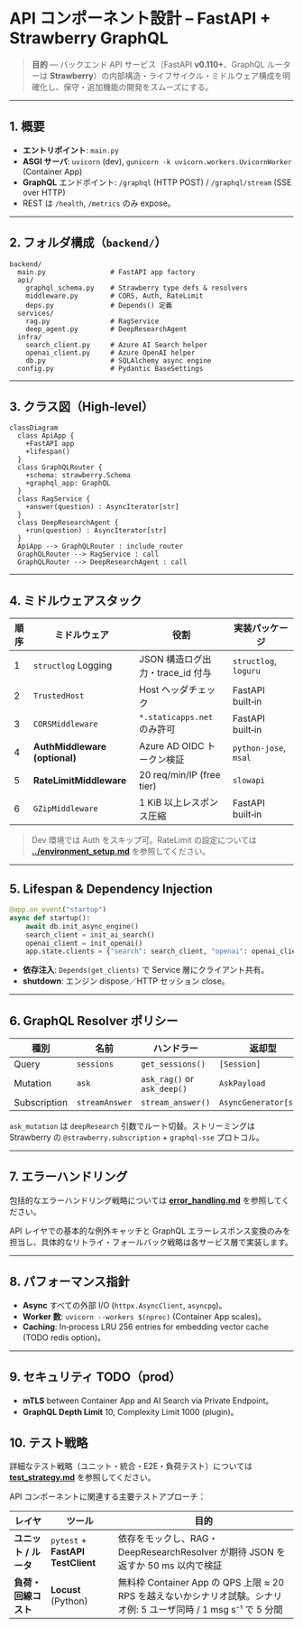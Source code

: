 # API コンポーネント設計 – FastAPI + Strawberry GraphQL

> **目的** — バックエンド API サービス（FastAPI **v0.110+**、GraphQL ルーターは **Strawberry**）の内部構造・ライフサイクル・ミドルウェア構成を明確化し、保守・追加機能の開発をスムーズにする。

---

## 1. 概要

* **エントリポイント**: `main.py`
* **ASGI サーバ**: `uvicorn` (dev), `gunicorn -k uvicorn.workers.UvicornWorker` (Container App)
* **GraphQL** エンドポイント: `/graphql` (HTTP POST) / `/graphql/stream` (SSE over HTTP)
* REST は `/health`, `/metrics` のみ expose。

---

## 2. フォルダ構成（`backend/`）

```text
backend/
  main.py                # FastAPI app factory
  api/
    graphql_schema.py    # Strawberry type defs & resolvers
    middleware.py        # CORS, Auth, RateLimit
    deps.py              # Depends() 定義
  services/
    rag.py               # RagService
    deep_agent.py        # DeepResearchAgent
  infra/
    search_client.py     # Azure AI Search helper
    openai_client.py     # Azure OpenAI helper
    db.py                # SQLAlchemy async engine
  config.py              # Pydantic BaseSettings
```

---

## 3. クラス図（High‑level）

```mermaid
classDiagram
  class ApiApp {
    +FastAPI app
    +lifespan()
  }
  class GraphQLRouter {
    +schema: strawberry.Schema
    +graphql_app: GraphQL
  }
  class RagService {
    +answer(question) : AsyncIterator[str]
  }
  class DeepResearchAgent {
    +run(question) : AsyncIterator[str]
  }
  ApiApp --> GraphQLRouter : include_router
  GraphQLRouter --> RagService : call
  GraphQLRouter --> DeepResearchAgent : call
```

---

## 4. ミドルウェアスタック

| 順序 | ミドルウェア                        | 役割                        | 実装パッケージ               |
| -- | ----------------------------- | ------------------------- | --------------------- |
| 1  | `structlog` Logging           | JSON 構造ログ出力・trace\_id 付与  | `structlog`, `loguru` |
| 2  | `TrustedHost`                 | Host ヘッダチェック              | FastAPI built‑in      |
| 3  | `CORSMiddleware`              | `*.staticapps.net` のみ許可   | FastAPI built‑in      |
| 4  | **AuthMiddleware (optional)** | Azure AD OIDC トークン検証      | `python‑jose`, `msal` |
| 5  | **RateLimitMiddleware**       | 20 req/min/IP (free tier) | `slowapi`             |
| 6  | `GZipMiddleware`              | 1 KiB 以上レスポンス圧縮           | FastAPI built‑in      |

> Dev 環境では Auth をスキップ可。RateLimit の設定については **[../environment_setup.md](../environment_setup.md)** を参照してください。

---

## 5. Lifespan & Dependency Injection

```python
@app.on_event("startup")
async def startup():
    await db.init_async_engine()
    search_client = init_ai_search()
    openai_client = init_openai()
    app.state.clients = {"search": search_client, "openai": openai_client}
```

* **依存注入**: `Depends(get_clients)` で Service 層にクライアント共有。
* **shutdown**: エンジン dispose／HTTP セッション close。

---

## 6. GraphQL Resolver ポリシー

| 種別           | 名前             | ハンドラー                       | 返却型                   |
| ------------ | -------------- | --------------------------- | --------------------- |
| Query        | `sessions`     | `get_sessions()`            | `[Session]`           |
| Mutation     | `ask`          | `ask_rag()` or `ask_deep()` | `AskPayload`          |
| Subscription | `streamAnswer` | `stream_answer()`           | `AsyncGenerator[str]` |

`ask_mutation` は `deepResearch` 引数でルート切替。ストリーミングは Strawberry の `@strawberry.subscription` + `graphql‑sse` プロトコル。

---

## 7. エラーハンドリング

包括的なエラーハンドリング戦略については **[error_handling.md](error_handling.md)** を参照してください。

API レイヤでの基本的な例外キャッチと GraphQL エラーレスポンス変換のみを担当し、具体的なリトライ・フォールバック戦略は各サービス層で実装します。

---

## 8. パフォーマンス指針

* **Async** すべての外部 I/O (`httpx.AsyncClient`, `asyncpg`)。
* **Worker 数**: `uvicorn --workers $(nproc)` (Container App scales)。
* **Caching**: In‑process LRU 256 entries for embedding vector cache (TODO redis option)。

---

## 9. セキュリティ TODO（prod）

* **mTLS** between Container App and AI Search via Private Endpoint。
* **GraphQL Depth Limit** 10, Complexity Limit 1000 (plugin)。

## 10. テスト戦略

詳細なテスト戦略（ユニット・統合・E2E・負荷テスト）については **[test_strategy.md](test_strategy.md)** を参照してください。

API コンポーネントに関連する主要テストアプローチ：

| レイヤ            | ツール                               | 目的                                                                                 |
| -------------- | --------------------------------- | ---------------------------------------------------------------------------------- |
| **ユニット / ルータ** | `pytest` + **FastAPI TestClient** | 依存をモックし、RAG・DeepResearchResolver が期待 JSON を返すか 50 ms 以内で検証                         |
| **負荷・回線コスト**   | **Locust** (Python)               | 無料枠 Container App の QPS 上限 ≈ 20 RPS を越えないかシナリオ試験。シナリオ例: 5 ユーザ同時 / 1 msg s⁻¹ で 5 分間 |

```